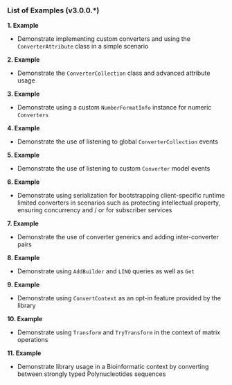 
### List of Examples (v3.0.0.*)

 **1. Example**    
   * Demonstrate implementing custom converters and using the `ConverterAttribute` class in a simple scenario

 **2. Example**    
   *  Demonstrate the `ConverterCollection` class and advanced attribute usage

 **3. Example**   
   * Demonstrate using a custom `NumberFormatInfo` instance for numeric `Converters`

 **4. Example**   
   * Demonstrate the use of listening to global `ConverterCollection` events

 **5. Example**   
   * Demonstrate the use of listening to custom `Converter` model events

 **6. Example**   
   * Demonstrate using serialization for bootstrapping client-specific runtime limited converters in scenarios such as protecting 
   intellectual property, ensuring concurrency and / or for subscriber services

 **7. Example**   
   * Demonstrate the use of converter generics and adding inter-converter pairs

 **8. Example**   
   * Demonstrate using `AddBuilder` and `LINQ` queries as well as `Get`

 **9. Example**   
   * Demonstrate using `ConvertContext` as an opt-in feature provided by the library

**10. Example**   
   * Demonstrate using `Transform` and `TryTransform` in the context of matrix operations

**11. Example**   
   * Demonstrate library usage in a Bioinformatic context by converting between strongly typed Polynucleotides sequences

